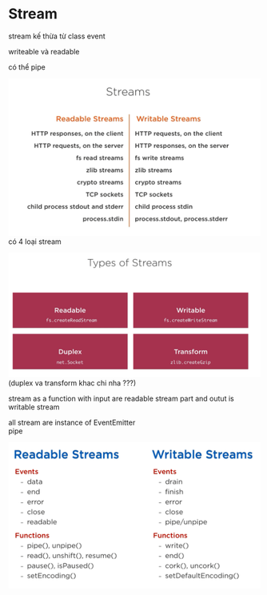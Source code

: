 # Stream

stream kế thừa từ class event

writeable và readable

có thể pipe

![](.gitbook/assets/import.png)có 4 loại stream

![](/assets/4-types-stream.png)\(duplex va transform khac chi nha ???\)

stream as a function with input are readable stream part and outut is writable stream  

all stream are instance  of EventEmitter  
pipe

![](/assets/stream-3.png)

